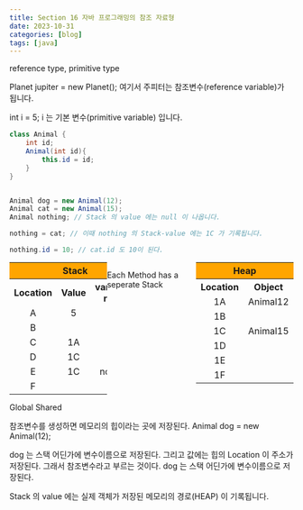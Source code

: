 ```yaml
---
title: Section 16 자바 프로그래밍의 참조 자료형
date: 2023-10-31
categories: [blog]
tags: [java]
---
```


<style>
  /* 기본 스타일 */
  .center-table {
    margin: 0 auto; /* 가운데 정렬을 위한 스타일 */
    text-align: center; 
    width : 50%;
    
  }
  .center-table td {
    width : 25%;
  }
    .center-table td:last-child {
    width : 30%;
  }
  div.content .table-wrapper>table {
    min-width: 90%;
    }
  .table-wrapper{
            width:100%;
            margin: 0;
            padding:0;
    }
  .table-wrap {
    display: flex;
    width: 100%;
    justify-content: space-around;
    flex-wrap: nowrap;
    flex-direction: row;           
  }

    .title-cell{
        background-color : orange;
    }

  @media (max-width: 768px) {
    .center-table {
      width: 100%; 
    }
    .table-wrap {
      flex-direction : column;
      justify-content: center; 
    }
  }
</style>



reference type,
primitive type

Planet jupiter = new Planet();
여기서 주피터는 참조변수(reference variable)가 됩니다.

int i = 5;
i 는 기본 변수(primitive variable) 입니다.

```java
class Animal {
    int id;
    Animal(int id){
        this.id = id;
    }
}


Animal dog = new Animal(12); 
Animal cat = new Animal(15); 
Animal nothing; // Stack 의 value 에는 null 이 나옵니다.

nothing = cat; // 이때 nothing 의 Stack-value 에는 1C 가 기록됩니다.

nothing.id = 10; // cat.id 도 10이 된다.

```


<div class="table-wrap">
<table class="center-table">
<tr><th colspan='3'  class="title-cell">Stack</th></tr>
  <tr>
    <th>Location</th>
    <th>Value</th>
    <th>variable-name</th>
  </tr>
  <tr>
    <td>A</td>
    <td>5</td>
    <td>i</td>
  </tr>
  <tr>
    <td>B</td>
    <td></td>
    <td></td>
  </tr>
  <tr>
    <td>C</td>
    <td>1A</td>
    <td>dog</td>
  </tr>
  <tr>
    <td>D</td>
    <td>1C</td>
    <td>cat</td>
  </tr>
  <tr>
    <td>E</td>
    <td>1C</td>
    <td>nothing</td>
  </tr>
  <tr>
    <td>F</td>
    <td></td>
    <td></td>
  </tr>
</table>

Each Method has a seperate Stack		
		

<table class="center-table">
<tr><th colspan='2'  class="title-cell">Heap</th></tr>
  <tr>
    <th>Location</th>
    <th>Object</th>
  </tr>
  <tr>
    <td>1A</td>
    <td>Animal12</td>
  </tr>
  <tr>
    <td>1B</td>
    <td></td>
  </tr>
  <tr>
    <td>1C</td>
    <td>Animal15</td>
  </tr>
  <tr>
    <td>1D</td>
    <td></td>
  </tr>
  <tr>
    <td>1E</td>
    <td></td>
  </tr>
  <tr>
    <td>1F</td>
    <td></td>
  </tr>
</table>
</div>

Global Shared	
	

참조변수를 생성하면 메모리의 힙이라는 곳에 저장된다.
Animal dog = new Animal(12); 

dog 는 스택 어딘가에 변수이름으로 저장된다. 그리고 값에는 힙의 Location 이 주소가 저장된다. 그래서 참조변수라고 부르는 것이다.
dog 는 스택 어딘가에 변수이름으로 저장된다.

Stack 의 value 에는 실제 객체가 저장된 메모리의 경로(HEAP) 이 기록됩니다.